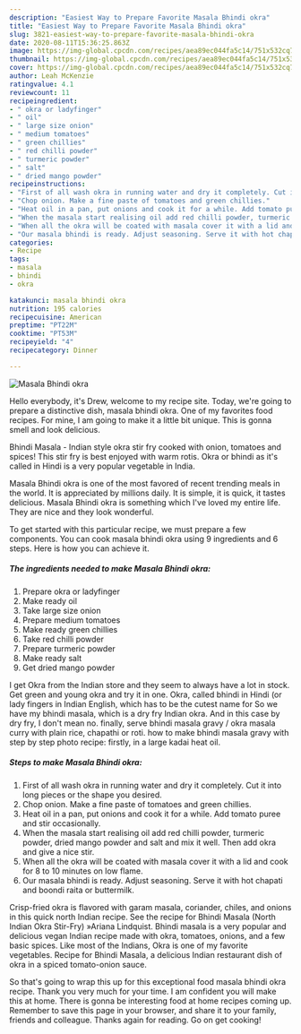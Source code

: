 ```yaml
---
description: "Easiest Way to Prepare Favorite Masala Bhindi okra"
title: "Easiest Way to Prepare Favorite Masala Bhindi okra"
slug: 3821-easiest-way-to-prepare-favorite-masala-bhindi-okra
date: 2020-08-11T15:36:25.863Z
image: https://img-global.cpcdn.com/recipes/aea89ec044fa5c14/751x532cq70/masala-bhindi-okra-recipe-main-photo.jpg
thumbnail: https://img-global.cpcdn.com/recipes/aea89ec044fa5c14/751x532cq70/masala-bhindi-okra-recipe-main-photo.jpg
cover: https://img-global.cpcdn.com/recipes/aea89ec044fa5c14/751x532cq70/masala-bhindi-okra-recipe-main-photo.jpg
author: Leah McKenzie
ratingvalue: 4.1
reviewcount: 11
recipeingredient:
- " okra or ladyfinger"
- " oil"
- " large size onion"
- " medium tomatoes"
- " green chillies"
- " red chilli powder"
- " turmeric powder"
- " salt"
- " dried mango powder"
recipeinstructions:
- "First of all wash okra in running water and dry it completely. Cut it into long pieces or the shape you desired."
- "Chop onion. Make a fine paste of tomatoes and green chillies."
- "Heat oil in a pan, put onions and cook it for a while. Add tomato puree and stir occasionally."
- "When the masala start realising oil add red chilli powder, turmeric powder, dried mango powder and salt and mix it well. Then add okra and give a nice stir."
- "When all the okra will be coated with masala cover it with a lid and cook for 8 to 10 minutes on low flame."
- "Our masala bhindi is ready. Adjust seasoning. Serve it with hot chapati and boondi raita or buttermilk."
categories:
- Recipe
tags:
- masala
- bhindi
- okra

katakunci: masala bhindi okra 
nutrition: 195 calories
recipecuisine: American
preptime: "PT22M"
cooktime: "PT53M"
recipeyield: "4"
recipecategory: Dinner

---
```



![Masala Bhindi okra](https://img-global.cpcdn.com/recipes/aea89ec044fa5c14/751x532cq70/masala-bhindi-okra-recipe-main-photo.jpg)

Hello everybody, it's Drew, welcome to my recipe site. Today, we're going to prepare a distinctive dish, masala bhindi okra. One of my favorites food recipes. For mine, I am going to make it a little bit unique. This is gonna smell and look delicious.

Bhindi Masala - Indian style okra stir fry cooked with onion, tomatoes and spices! This stir fry is best enjoyed with warm rotis. Okra or bhindi as it&#39;s called in Hindi is a very popular vegetable in India.

Masala Bhindi okra is one of the most favored of recent trending meals in the world. It is appreciated by millions daily. It is simple, it is quick, it tastes delicious. Masala Bhindi okra is something which I've loved my entire life. They are nice and they look wonderful.


To get started with this particular recipe, we must prepare a few components. You can cook masala bhindi okra using 9 ingredients and 6 steps. Here is how you can achieve it.

<!--inarticleads1-->

##### The ingredients needed to make Masala Bhindi okra:

1. Prepare  okra or ladyfinger
1. Make ready  oil
1. Take  large size onion
1. Prepare  medium tomatoes
1. Make ready  green chillies
1. Take  red chilli powder
1. Prepare  turmeric powder
1. Make ready  salt
1. Get  dried mango powder


I get Okra from the Indian store and they seem to always have a lot in stock. Get green and young okra and try it in one. Okra, called bhindi in Hindi (or lady fingers in Indian English, which has to be the cutest name for So we have my bhindi masala, which is a dry fry Indian okra. And in this case by dry fry, I don&#39;t mean no. finally, serve bhindi masala gravy / okra masala curry with plain rice, chapathi or roti. how to make bhindi masala gravy with step by step photo recipe: firstly, in a large kadai heat oil. 

<!--inarticleads2-->

##### Steps to make Masala Bhindi okra:

1. First of all wash okra in running water and dry it completely. Cut it into long pieces or the shape you desired.
1. Chop onion. Make a fine paste of tomatoes and green chillies.
1. Heat oil in a pan, put onions and cook it for a while. Add tomato puree and stir occasionally.
1. When the masala start realising oil add red chilli powder, turmeric powder, dried mango powder and salt and mix it well. Then add okra and give a nice stir.
1. When all the okra will be coated with masala cover it with a lid and cook for 8 to 10 minutes on low flame.
1. Our masala bhindi is ready. Adjust seasoning. Serve it with hot chapati and boondi raita or buttermilk.


Crisp-fried okra is flavored with garam masala, coriander, chiles, and onions in this quick north Indian recipe. See the recipe for Bhindi Masala (North Indian Okra Stir-Fry) »Ariana Lindquist. Bhindi masala is a very popular and delicious vegan Indian recipe made with okra, tomatoes, onions, and a few basic spices. Like most of the Indians, Okra is one of my favorite vegetables. Recipe for Bhindi Masala, a delicious Indian restaurant dish of okra in a spiced tomato-onion sauce. 

So that's going to wrap this up for this exceptional food masala bhindi okra recipe. Thank you very much for your time. I am confident you will make this at home. There is gonna be interesting food at home recipes coming up. Remember to save this page in your browser, and share it to your family, friends and colleague. Thanks again for reading. Go on get cooking!
